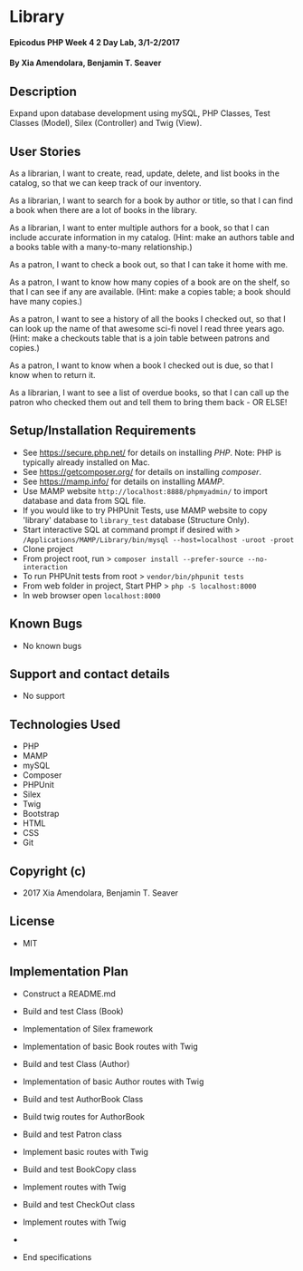 # Library

#### Epicodus PHP Week 4 2 Day Lab, 3/1-2/2017

#### By Xia Amendolara, Benjamin T. Seaver

## Description

Expand upon database development using mySQL, PHP Classes, Test Classes (Model), Silex (Controller) and Twig (View).

## User Stories
As a librarian, I want to create, read, update, delete, and list books in the catalog, so that we can keep track of our inventory.

As a librarian, I want to search for a book by author or title, so that I can find a book when there are a lot of books in the library.

As a librarian, I want to enter multiple authors for a book, so that I can include accurate information in my catalog. (Hint: make an authors table and a books table with a many-to-many relationship.)

As a patron, I want to check a book out, so that I can take it home with me.

As a patron, I want to know how many copies of a book are on the shelf, so that I can see if any are available. (Hint: make a copies table; a book should have many copies.)

As a patron, I want to see a history of all the books I checked out, so that I can look up the name of that awesome sci-fi novel I read three years ago. (Hint: make a checkouts table that is a join table between patrons and copies.)

As a patron, I want to know when a book I checked out is due, so that I know when to return it.

As a librarian, I want to see a list of overdue books, so that I can call up the patron who checked them out and tell them to bring them back - OR ELSE!


## Setup/Installation Requirements
* See https://secure.php.net/ for details on installing _PHP_.  Note: PHP is typically already installed on Mac.
* See https://getcomposer.org/ for details on installing _composer_.
* See https://mamp.info/ for details on installing _MAMP_.
* Use MAMP website `http://localhost:8888/phpmyadmin/` to import database and data from SQL file.
* If you would like to try PHPUnit Tests, use MAMP website to copy 'library' database to `library_test` database (Structure Only).
* Start interactive SQL at command prompt if desired with > `/Applications/MAMP/Library/bin/mysql --host=localhost -uroot -proot`
* Clone project
* From project root, run > `composer install --prefer-source --no-interaction`
* To run PHPUnit tests from root > `vendor/bin/phpunit tests`
* From web folder in project, Start PHP > `php -S localhost:8000`
* In web browser open `localhost:8000`

## Known Bugs
* No known bugs

## Support and contact details
* No support

## Technologies Used
* PHP
* MAMP
* mySQL
* Composer
* PHPUnit
* Silex
* Twig
* Bootstrap
* HTML
* CSS
* Git

## Copyright (c)
* 2017 Xia Amendolara, Benjamin T. Seaver

## License
* MIT

## Implementation Plan

* Construct a README.md
* Build and test Class (Book)
* Implementation of Silex framework
* Implementation of basic Book routes with Twig
* Build and test Class (Author)  
* Implementation of basic Author routes with Twig
* Build and test AuthorBook Class
* Build twig routes for AuthorBook
* Build and test Patron class
* Implement basic routes with Twig
* Build and test BookCopy class
* Implement routes with Twig
* Build and test CheckOut class
* Implement routes with Twig
* 

* End specifications

